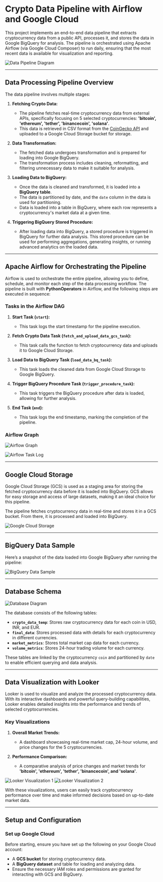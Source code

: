 # Crypto Data Pipeline with Airflow and Google Cloud

This project implements an end-to-end data pipeline that extracts cryptocurrency data from a public API, processes it, and stores the data in Google BigQuery for analysis. The pipeline is orchestrated using Apache Airflow (via Google Cloud Composer) to run daily, ensuring that the most recent data is available for visualization and reporting.

![Data Pipeline Diagram](/images/crypto.png)

---

## Data Processing Pipeline Overview

The data pipeline involves multiple stages:

1. **Fetching Crypto Data:**
   - The pipeline fetches real-time cryptocurrency data from external APIs, specifically focusing on 5 selected cryptocurrencies: **'bitcoin', 'ethereum', 'tether', 'binancecoin', 'solana'**.
   - This data is retrieved in CSV format from the [CoinGecko API](https://api.coingecko.com/api/v3/simple/price) and uploaded to a Google Cloud Storage bucket for storage.

2. **Data Transformation:**
   - The fetched data undergoes transformation and is prepared for loading into Google BigQuery.
   - The transformation process includes cleaning, reformatting, and filtering unnecessary data to make it suitable for analysis.

3. **Loading Data to BigQuery:**
   - Once the data is cleaned and transformed, it is loaded into a **BigQuery table**.
   - The data is partitioned by date, and the `date` column in the data is used for partitioning.
   - Data is loaded into a table in BigQuery, where each row represents a cryptocurrency's market data at a given time.

4. **Triggering BigQuery Stored Procedure:**
   - After loading data into BigQuery, a stored procedure is triggered in BigQuery for further data analysis. This stored procedure can be used for performing aggregations, generating insights, or running advanced analytics on the loaded data.

---

## Apache Airflow for Orchestrating the Pipeline

Airflow is used to orchestrate the entire pipeline, allowing you to define, schedule, and monitor each step of the data processing workflow. The pipeline is built with **PythonOperators** in Airflow, and the following steps are executed in sequence:

### Tasks in the Airflow DAG

1. **Start Task (`start`):**
   - This task logs the start timestamp for the pipeline execution.

2. **Fetch Crypto Data Task (`fetch_and_upload_data_gcs_task`):**
   - This task calls the function to fetch cryptocurrency data and uploads it to Google Cloud Storage.

3. **Load Data to BigQuery Task (`load_data_bq_task`):**
   - This task loads the cleaned data from Google Cloud Storage to Google BigQuery.

4. **Trigger BigQuery Procedure Task (`trigger_procedure_task`):**
   - This task triggers the BigQuery procedure after data is loaded, allowing for further analysis.

5. **End Task (`end`):**
   - This task logs the end timestamp, marking the completion of the pipeline.

### Airflow Graph

![Airflow Graph](/images/airflow-graph.png)

![Airflow Task Log](/images/airflow-log.png)

---

## Google Cloud Storage

Google Cloud Storage (GCS) is used as a staging area for storing the fetched cryptocurrency data before it is loaded into BigQuery. GCS allows for easy storage and access of large datasets, making it an ideal choice for this pipeline.

The pipeline fetches cryptocurrency data in real-time and stores it in a GCS bucket. From there, it is processed and loaded into BigQuery.

![Google Cloud Storage](/images/gcs.png)

---

## BigQuery Data Sample

Here’s a snapshot of the data loaded into Google BigQuery after running the pipeline:

![BigQuery Data Sample](/images/bigquery-data-sample.png)

---

## Database Schema

![Database Diagram](/images/database-diagram.png)

The database consists of the following tables:

- **`crypto_data_temp`**: Stores raw cryptocurrency data for each coin in USD, INR, and EUR.
- **`final_data`**: Stores processed data with details for each cryptocurrency in different currencies.
- **`market_metrics`**: Stores total market cap data for each currency.
- **`volume_metrics`**: Stores 24-hour trading volume for each currency.

These tables are linked by the cryptocurrency `coin` and partitioned by `date` to enable efficient querying and data analysis.

---

## Data Visualization with Looker

Looker is used to visualize and analyze the processed cryptocurrency data. With its interactive dashboards and powerful query-building capabilities, Looker enables detailed insights into the performance and trends of selected cryptocurrencies.

### Key Visualizations

1. **Overall Market Trends:**
   - A dashboard showcasing real-time market cap, 24-hour volume, and price changes for the 5 cryptocurrencies.

2. **Performance Comparison:**
   - A comparative analysis of price changes and market trends for **'bitcoin', 'ethereum', 'tether', 'binancecoin', and 'solana'**.

![Looker Visualization 1](/images/looker1.png)
![Looker Visualization 2](/images/looker2.png)

With these visualizations, users can easily track cryptocurrency performance over time and make informed decisions based on up-to-date market data.

---

## Setup and Configuration

### Set up Google Cloud

Before starting, ensure you have set up the following on your Google Cloud account:

- A **GCS bucket** for storing cryptocurrency data.
- A **BigQuery dataset** and table for loading and analyzing data.
- Ensure the necessary IAM roles and permissions are granted for interacting with GCS and BigQuery.